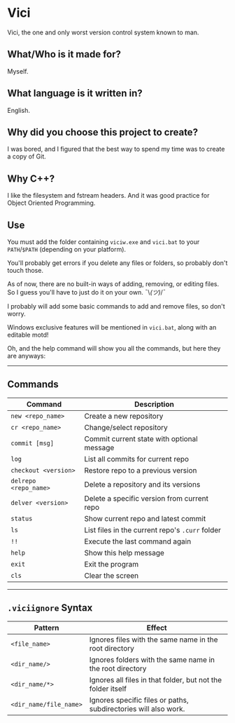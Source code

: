 # Vici

Vici, the one and only worst version control system known to man.

## What/Who is it made for?

Myself.

## What language is it written in?

English.

## Why did you choose this project to create?

I was bored, and I figured that the best way to spend my time was to create a copy of Git.

## Why C++?

I like the filesystem and fstream headers. And it was good practice for Object Oriented Programming.

## Use

You must add the folder containing `viciw.exe` and `vici.bat` to your `PATH`/`$PATH` (depending on your platform).

You'll probably get errors if you delete any files or folders, so probably don't touch those.

As of now, there are no built-in ways of adding, removing, or editing files. So I guess you'll have to just do it on your own. ¯\\_(ツ)_/¯

I probably will add some basic commands to add and remove files, so don't worry.

Windows exclusive features will be mentioned in `vici.bat`, along with an editable motd!

Oh, and the help command will show you all the commands, but here they are anyways:

---

## Commands

| Command                       | Description                                        |
|------------------------------|----------------------------------------------------|
| `new <repo_name>`            | Create a new repository                            |
| `cr <repo_name>`             | Change/select repository                           |
| `commit [msg]`               | Commit current state with optional message         |
| `log`                        | List all commits for current repo                  |
| `checkout <version>`         | Restore repo to a previous version                 |
| `delrepo <repo_name>`        | Delete a repository and its versions               |
| `delver <version>`           | Delete a specific version from current repo        |
| `status`                     | Show current repo and latest commit                |
| `ls`                         | List files in the current repo's `.curr` folder    |
| `!!`                         | Execute the last command again                     |
| `help`                       | Show this help message                             |
| `exit`                       | Exit the program                                   |
| `cls`                        | Clear the screen                                   |

---

## `.viciignore` Syntax

| Pattern                      | Effect                                                                              |
|-----------------------------|-------------------------------------------------------------------------------------|
| `<file_name>`               | Ignores files with the same name in the root directory                             |
| `<dir_name/>`               | Ignores folders with the same name in the root directory                           |
| `<dir_name/*>`              | Ignores all files in that folder, but not the folder itself                        |
| `<dir_name/file_name>`      | Ignores specific files or paths, subdirectories will also work.
